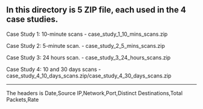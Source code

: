 In this directory is 5 ZIP file, each used in the 4 case studies.
---------------------------------------------------------------------------------------------------------
Case Study 1: 10-minute scans - case_study_1_10_mins_scans.zip

Case Study 2: 5-minute scan. - case_study_2_5_mins_scans.zip

Case Study 3: 24 hours scan. - case_study_3_24_hours_scans.zip

Case Study 4: 10 and 30 days scans - case_study_4_10_days_scans.zip/case_study_4_30_days_scans.zip

----------------------------------------------------------------------------------------------------------
The headers is Date,Source IP,Network,Port,Distinct Destinations,Total Packets,Rate
